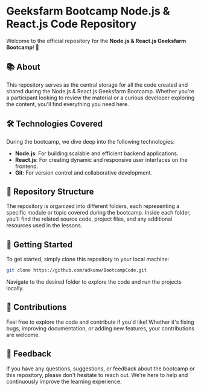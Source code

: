 # Geeksfarm Bootcamp Node.js & React.js Code Repository

Welcome to the official repository for the **Node.js & React.js Geeksfarm Bootcamp**! 🎉

## 📚 About

This repository serves as the central storage for all the code created and shared during the Node.js & React.js Geeksfarm Bootcamp. Whether you're a participant looking to review the material or a curious developer exploring the content, you'll find everything you need here.

## 🛠️ Technologies Covered

During the bootcamp, we dive deep into the following technologies:

- **Node.js**: For building scalable and efficient backend applications.
- **React.js**: For creating dynamic and responsive user interfaces on the frontend.
- **Git**: For version control and collaborative development.

## 📁 Repository Structure

The repository is organized into different folders, each representing a specific module or topic covered during the bootcamp. Inside each folder, you'll find the related source code, project files, and any additional resources used in the lessons.

## 🚀 Getting Started

To get started, simply clone this repository to your local machine:

```bash
git clone https://github.com/adkunw/BootcampCode.git
```

Navigate to the desired folder to explore the code and run the projects locally.

## 🤝 Contributions

Feel free to explore the code and contribute if you'd like! Whether it's fixing bugs, improving documentation, or adding new features, your contributions are welcome.

## 📢 Feedback

If you have any questions, suggestions, or feedback about the bootcamp or this repository, please don't hesitate to reach out. We're here to help and continuously improve the learning experience.

